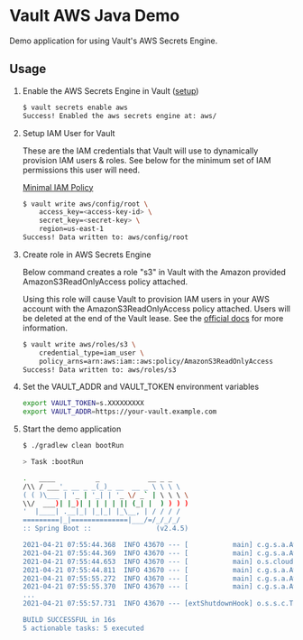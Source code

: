 # Vault AWS Java Demo

Demo application for using Vault's AWS Secrets Engine.

## Usage

1. Enable the AWS Secrets Engine in Vault ([setup](https://www.vaultproject.io/docs/secrets/aws#setup))

    ```bash
    $ vault secrets enable aws
    Success! Enabled the aws secrets engine at: aws/
    ```

2. Setup IAM User for Vault

    These are the IAM credentials that Vault will use to dynamically provision IAM users & roles. See below for the minimum set of IAM permissions this user will need.

    [Minimal IAM Policy](https://www.vaultproject.io/docs/secrets/aws#example-iam-policy-for-vault)

    ```bash
    $ vault write aws/config/root \
        access_key=<access-key-id> \
        secret_key=<secret-key> \
        region=us-east-1
    Success! Data written to: aws/config/root
    ```

3. Create role in AWS Secrets Engine

    Below command creates a role "s3" in Vault with the Amazon provided AmazonS3ReadOnlyAccess policy attached.

    Using this role will cause Vault to provision IAM users in your AWS account with the AmazonS3ReadOnlyAccess policy attached. Users will be deleted at the end of the Vault lease. See the [official docs](https://www.vaultproject.io/docs/secrets/aws#aws-secrets-engine) for more information.

    ```bash
    $ vault write aws/roles/s3 \
        credential_type=iam_user \
        policy_arns=arn:aws:iam::aws:policy/AmazonS3ReadOnlyAccess
    Success! Data written to: aws/roles/s3
    ```

4. Set the VAULT_ADDR and VAULT_TOKEN environment variables

    ```bash
    export VAULT_TOKEN=s.XXXXXXXXX
    export VAULT_ADDR=https://your-vault.example.com
    ```

5. Start the demo application

    ```bash
    $ ./gradlew clean bootRun

    > Task :bootRun

    .   ____          _            __ _ _
    /\\ / ___'_ __ _ _(_)_ __  __ _ \ \ \ \
    ( ( )\___ | '_ | '_| | '_ \/ _` | \ \ \ \
    \\/  ___)| |_)| | | | | || (_| |  ) ) ) )
    '  |____| .__|_| |_|_| |_\__, | / / / /
    =========|_|==============|___/=/_/_/_/
    :: Spring Boot ::                (v2.4.5)

    2021-04-21 07:55:44.368  INFO 43670 --- [           main] c.g.s.a.AwsVaultEngineDemoApplication    : Starting AwsVaultEngineDemoApplication using Java 11.0.10
    2021-04-21 07:55:44.369  INFO 43670 --- [           main] c.g.s.a.AwsVaultEngineDemoApplication    : No active profile set, falling back to default profiles: default
    2021-04-21 07:55:44.653  INFO 43670 --- [           main] o.s.cloud.context.scope.GenericScope     : BeanFactory id=e63f7c45-2f96-3ebe-aa98-98cc811115d0
    2021-04-21 07:55:44.811  INFO 43670 --- [           main] c.g.s.a.AwsVaultEngineDemoApplication    : Waiting for AWS credentials to become active
    2021-04-21 07:55:55.272  INFO 43670 --- [           main] c.g.s.a.AwsVaultEngineDemoApplication    : AWS Credentials (arn:aws:iam::<aws-account-id>:user/vault-<auth_method>-<role>-<timestamp>) are active
    2021-04-21 07:55:55.370  INFO 43670 --- [           main] c.g.s.a.AwsVaultEngineDemoApplication    : Started AwsVaultEngineDemoApplication in 12.745 seconds (JVM running for 13.038)
    ...
    2021-04-21 07:55:57.731  INFO 43670 --- [extShutdownHook] o.s.s.c.ThreadPoolTaskScheduler          : Shutting down ExecutorService

    BUILD SUCCESSFUL in 16s
    5 actionable tasks: 5 executed

    ```
